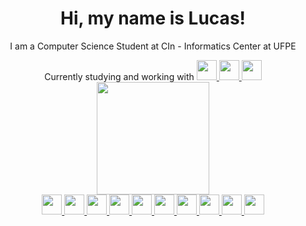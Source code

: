 <div align="center">
  <h1>
      Hi, my name is Lucas!
  </h1>
    
  <p>
    I am a Computer Science Student at CIn - Informatics Center at UFPE
  </p>  
  
  <div>
    Currently studying and working with
    <a href="legacy.reactjs.org/">
      <img src="https://cdn.jsdelivr.net/gh/devicons/devicon/icons/react/react-original-wordmark.svg" width="32" height="32"/>
    </a>
    <a href="typescriptlang.org/docs/">
      <img src="https://cdn.jsdelivr.net/gh/devicons/devicon/icons/typescript/typescript-original.svg" width="32" height="32"/>
    </a>
    <a href="tailwindcss.com/docs/installation">
      <img src="https://cdn.jsdelivr.net/gh/devicons/devicon/icons/tailwindcss/tailwindcss-plain.svg" width="32" height="32"/>
    </a>
  </div>
  
  <div>
    <a href="https://github.com/VS-Lucas">
    <img height="180em" src="https://github-readme-stats.vercel.app/api?username=VS-Lucas&show_icons=true&theme=react&include_all_commits=true&count_private=true"/>
  </div>
    
  <div>
    <a href="python.org/">
      <img src="https://cdn.jsdelivr.net/gh/devicons/devicon/icons/python/python-original.svg" width="32" height="32">
    </a>
    <a href="flask.palletsprojects.com">
      <img src="https://cdn.jsdelivr.net/gh/devicons/devicon/icons/flask/flask-original-wordmark.svg" width="32" height="32"/>
    </a>
    <a href="vuejs.org/guide/introduction.html">
      <img src="https://cdn.jsdelivr.net/gh/devicons/devicon/icons/vuejs/vuejs-original.svg" width="32" height="32"/>
    </a>
    <a href="w3schools.com/tags/">
      <img src="https://cdn.jsdelivr.net/gh/devicons/devicon/icons/html5/html5-original.svg" width="32" height="32"/>
    </a>
    <a href="w3schools.com/cssref/index.php">
      <img src="https://cdn.jsdelivr.net/gh/devicons/devicon/icons/css3/css3-original.svg" width="32" height="32"/>
    </a>
    <a href="tailwindcss.com/docs/installation">
      <img src="https://cdn.jsdelivr.net/gh/devicons/devicon/icons/tailwindcss/tailwindcss-plain.svg" width="32" height="32"/>
    </a>
    <a href="en.cppreference.com/w/">
      <img src="https://cdn.jsdelivr.net/gh/devicons/devicon/icons/cplusplus/cplusplus-original.svg" width="32" height="32"/>
    </a>
    <a href="www.oracle.com/">
      <img src="https://cdn.jsdelivr.net/gh/devicons/devicon/icons/oracle/oracle-original.svg" width="32" height="32"/>
    </a>
    <a href="legacy.reactjs.org/">
      <img src="https://cdn.jsdelivr.net/gh/devicons/devicon/icons/react/react-original-wordmark.svg" width="32" height="32"/>
    </a>
    <a href="typescriptlang.org/docs/">
      <img src="https://cdn.jsdelivr.net/gh/devicons/devicon/icons/typescript/typescript-original.svg" width="32" height="32"/>
    </a>
  </div>
    
</div>
